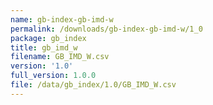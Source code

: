 ```yaml
---
name: gb-index-gb-imd-w
permalink: /downloads/gb-index-gb-imd-w/1_0
package: gb_index
title: gb_imd_w
filename: GB_IMD_W.csv
version: '1.0'
full_version: 1.0.0
file: /data/gb_index/1.0/GB_IMD_W.csv
---
```

